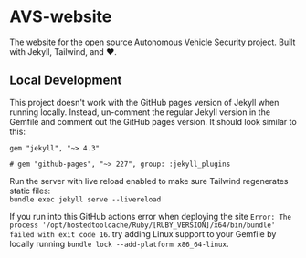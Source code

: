 # AVS-website
The website for the open source Autonomous Vehicle Security project. Built with Jekyll, Tailwind, and :heart:.

## Local Development
This project doesn't work with the GitHub pages version of Jekyll when running locally. Instead, un-comment the regular Jekyll version in the Gemfile and comment out the GitHub pages version. It should look similar to this:
```
gem "jekyll", "~> 4.3"

# gem "github-pages", "~> 227", group: :jekyll_plugins
```

Run the server with live reload enabled to make sure Tailwind regenerates static files:
<br>
`bundle exec jekyll serve --livereload
` 

If you run into this GitHub actions error when deploying the site
`
Error: The process '/opt/hostedtoolcache/Ruby/[RUBY_VERSION]/x64/bin/bundle' failed with exit code 16
`.
try adding Linux support to your Gemfile by locally running
`
bundle lock --add-platform x86_64-linux
`.
